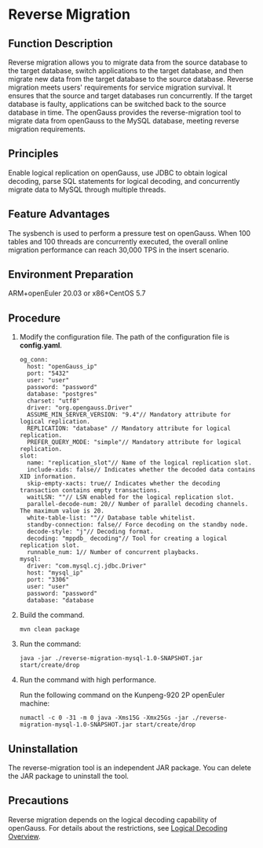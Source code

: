 # Reverse Migration <a name="EN-US_TOPIC_0000001346972848"></a>

## Function Description <a name="section2900185110452"></a>

Reverse migration allows you to migrate data from the source database to the target database, switch applications to the target database, and then migrate new data from the target database to the source database. Reverse migration meets users' requirements for service migration survival. It ensures that the source and target databases run concurrently. If the target database is faulty, applications can be switched back to the source database in time. The openGauss provides the reverse-migration tool to migrate data from openGauss to the MySQL database, meeting reverse migration requirements.

## Principles<a name="section18226518464"></a>

Enable logical replication on openGauss, use JDBC to obtain logical decoding, parse SQL statements for logical decoding, and concurrently migrate data to MySQL through multiple threads.

## Feature Advantages<a name="section89821242155416"></a>

The sysbench is used to perform a pressure test on openGauss. When 100 tables and 100 threads are concurrently executed, the overall online migration performance can reach 30,000 TPS in the insert scenario.

## Environment Preparation<a name="section425318254413"></a>

ARM+openEuler 20.03 or x86+CentOS 5.7

## Procedure <a name="section024513334448"></a>

1.  Modify the configuration file. The path of the configuration file is **config.yaml**.

    ```
    og_conn:
      host: "openGauss_ip"
      port: "5432"
      user: "user"
      password: "password"
      database: "postgres"
      charset: "utf8"
      driver: "org.opengauss.Driver"
      ASSUME_MIN_SERVER_VERSION: "9.4"// Mandatory attribute for logical replication.
      REPLICATION: "database" // Mandatory attribute for logical replication.
      PREFER_QUERY_MODE: "simple"// Mandatory attribute for logical replication.
    slot:
      name: "replication_slot"// Name of the logical replication slot.
      include-xids: false// Indicates whether the decoded data contains XID information.
      skip-empty-xacts: true// Indicates whether the decoding transaction contains empty transactions.
      waitLSN: ""// LSN enabled for the logical replication slot.
      parallel-decode-num: 20// Number of parallel decoding channels. The maximum value is 20.
      white-table-list: ""// Database table whitelist.
      standby-connection: false// Force decoding on the standby node.
      decode-style: "j"// Decoding format.
      decoding: "mppdb_ decoding"// Tool for creating a logical replication slot.
      runnable_num: 1// Number of concurrent playbacks.
    mysql:
      driver: "com.mysql.cj.jdbc.Driver"
      host: "mysql_ip"
      port: "3306"
      user: "user"
      password: "password"
      database: "database
    ```

2.  Build the command.

    ```
    mvn clean package
    ```

3.  Run the command:

    ```
    java -jar ./reverse-migration-mysql-1.0-SNAPSHOT.jar start/create/drop
    ```

4.  Run the command with high performance.

    Run the following command on the Kunpeng-920 2P openEuler machine:

    ```
    numactl -c 0 -31 -m 0 java -Xms15G -Xmx25Gs -jar ./reverse-migration-mysql-1.0-SNAPSHOT.jar start/create/drop
    ```


## Uninstallation<a name="section1163973815516"></a>

The reverse-migration tool is an independent JAR package. You can delete the JAR package to uninstall the tool.

## Precautions <a name="section147831546105511"></a>

Reverse migration depends on the logical decoding capability of openGauss. For details about the restrictions, see [Logical Decoding Overview](https://docs.opengauss.org/en/docs/3.1.0/docs/Developerguide/overview-100.html).
